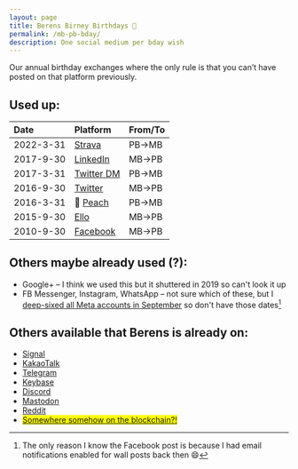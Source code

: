 ```yaml
---
layout: page
title: Berens Birney Birthdays 🎈
permalink: /mb-pb-bday/
description: One social medium per bday wish
---
```

Our annual birthday exchanges where the only rule is that you can’t have posted on that platform previously.

## Used up:

| Date | Platform | From/To |
| :---    | :---  | :---  |
| 2022-3-31 | <i class="fab fa-strava"></i> <a href="https://www.strava.com/activities/6910839279#comments" target="_blank">Strava</a> | PB→MB |
| 2017-9-30 | <i class="fab fa-linkedin-in"></i> <a href="https://www.linkedin.com/messaging/thread/2-NGYzNGQzNDItMWRkOC01NTMwLWExMjQtMmQ1NjI4YWFkMDYxXzAwMA==/" target="_blank">LinkedIn</a> | MB→PB |
| 2017-3-31 | <i class="fab fa-twitter"></i> <a href="https://twitter.com/messages/compose?recipient_id=19028711" target="_blank">Twitter DM</a> | PB→MB |
| 2016-9-30 | <i class="fab fa-twitter"></i> <a href="https://twitter.com/Skytop1/status/782006760831873025?t=5gXpGsAZ6I0SrKlHEPr-pQ&s=19" target="_blank">Twitter</a> | MB→PB |
| 2016-3-31 | &#127825; <a href="http://peach.cool/" target="_blank">Peach</a> | PB→MB |
| 2015-9-30 | <i class="fab fa-ello"></i> <a href="https://ello.co/birney/post/mmmcxjyhytucpmfuaxj4za" target="_blank">Ello</a> | MB→PB |
| 2010-9-30 | <i class="fa-brands fa-facebook"></i> <a href="https://facebook.com" target="_blank">Facebook</a> | MB→PB |

## Others maybe already used (?):
- <i class="fa-brands fa-google-plus-g"></i> Google+ – I think we used this but it shuttered in 2019 so can't look it up
- <i class="fa-brands fa-facebook-messenger"></i> FB Messenger, Instagram, WhatsApp – not sure which of these, but I [deep-sixed all Meta accounts in September](/fb) so don't have those dates[^1]

[^1]:The only reason I know the Facebook post is because I had email notifications enabled for wall posts back then 😄

## Others available that Berens is already on:
- <a href="https://signal.org" target="_blank">Signal</a>
- <a href="https://www.kakaocorp.com/page/service/service/KakaoTalk?lang=ENG&tab=all" target="_blank">KakaoTalk</a>
- <i class="fab fa-telegram"></i> <a href="https://t.me/berensp" target="_blank">Telegram</a>
- <i class="fab fa-keybase"></i> <a href="https://keybase.io/berens" target="_blank">Keybase</a>
- <i class="fab fa-discord"></i> <a href="https://discordapp.com/users/181094465874821120" target="_blank">Discord</a>
- <i class="fab fa-mastodon"></i> <a rel="me" href="https://mastodon.cloud/@berens" target="_blank">Mastodon</a>
- <i class="fab fa-reddit"></i> <a href="https://reddit.com/user/berensp" target="_blank">Reddit</a>
- <mark><i class="fab fa-ethereum"></i> <a href="https://app.ens.domains/name/berensp.eth/details" target="_blank">Somewhere somehow on the blockchain?!</a></mark>